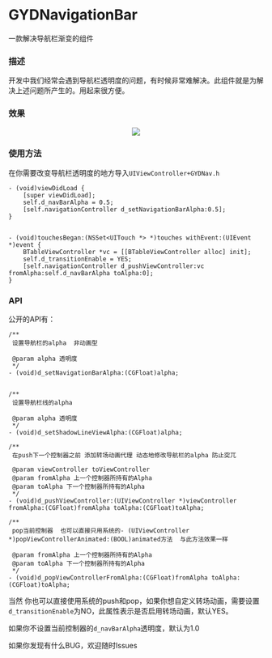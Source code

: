 # GYDNavigationBar
一款解决导航栏渐变的组件


### 描述

开发中我们经常会遇到导航栏透明度的问题，有时候非常难解决。此组件就是为解决上述问题所产生的。用起来很方便。



### 效果

<div align=center>
<img src="https://github.com/guiyongdong/Resource/blob/master/hexoImage/GYDNavigationBar.gif?raw=true"/>
</div>


### 使用方法

在你需要改变导航栏透明度的地方导入`UIViewController+GYDNav.h`

```objc
- (void)viewDidLoad {
    [super viewDidLoad];
    self.d_navBarAlpha = 0.5;
    [self.navigationController d_setNavigationBarAlpha:0.5];
}


- (void)touchesBegan:(NSSet<UITouch *> *)touches withEvent:(UIEvent *)event {
    BTableViewController *vc = [[BTableViewController alloc] init];
    self.d_transitionEnable = YES;
    [self.navigationController d_pushViewController:vc fromAlpha:self.d_navBarAlpha toAlpha:0];
}
```

### API 

公开的API有：

```objc
/**
 设置导航栏的alpha  非动画型
 
 @param alpha 透明度
 */
- (void)d_setNavigationBarAlpha:(CGFloat)alpha;


/**
 设置导航栏线的alpha

 @param alpha 透明度
 */
- (void)d_setShadowLineViewAlpha:(CGFloat)alpha;

/**
 在push下一个控制器之前 添加转场动画代理 动态地修改导航栏的alpha 防止突兀

 @param viewController toViewController
 @param fromAlpha 上一个控制器所持有的Alpha
 @param toAlpha 下一个控制器所持有的Alpha
 */
- (void)d_pushViewController:(UIViewController *)viewController fromAlpha:(CGFloat)fromAlpha toAlpha:(CGFloat)toAlpha;

/**
 pop当前控制器  也可以直接只用系统的- (UIViewController *)popViewControllerAnimated:(BOOL)animated方法  与此方法效果一样

 @param fromAlpha 上一个控制器所持有的Alpha
 @param toAlpha 下一个控制器所持有的Alpha
 */
- (void)d_popViewControllerFromAlpha:(CGFloat)fromAlpha toAlpha:(CGFloat)toAlpha;
```

当然 你也可以直接使用系统的push和pop，如果你想自定义转场动画，需要设置`d_transitionEnable`为NO，此属性表示是否启用转场动画，默认YES。

如果你不设置当前控制器的`d_navBarAlpha`透明度，默认为1.0


如果你发现有什么BUG，欢迎随时Issues



